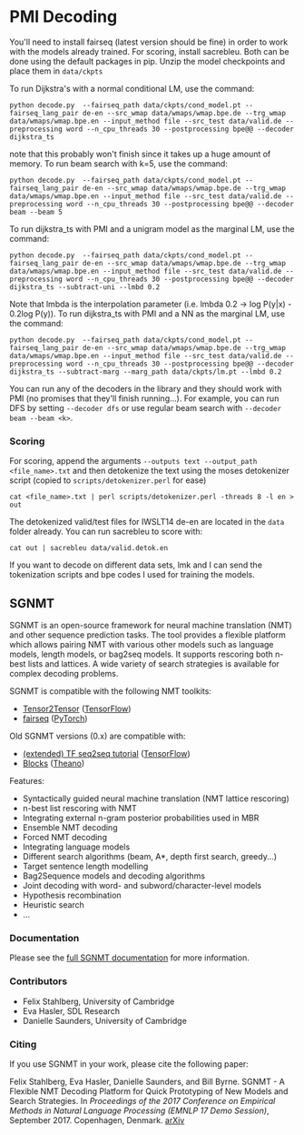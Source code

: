 # PMI Decoding
 You'll need to install fairseq (latest version should be fine) in order to work with the models already trained. For scoring, install sacrebleu. Both can be done using the default packages in pip.
 Unzip the model checkpoints and place them in `data/ckpts` 

 To run Dijkstra's with a normal conditional LM, use the command:

 ```
 python decode.py  --fairseq_path data/ckpts/cond_model.pt --fairseq_lang_pair de-en --src_wmap data/wmaps/wmap.bpe.de --trg_wmap data/wmaps/wmap.bpe.en --input_method file --src_test data/valid.de --preprocessing word --n_cpu_threads 30 --postprocessing bpe@@ --decoder dijkstra_ts 
 ```
 note that this probably won't finish since it takes up a huge amount of memory. To run beam search with k=5, use the command: 
 
 ```
 python decode.py  --fairseq_path data/ckpts/cond_model.pt --fairseq_lang_pair de-en --src_wmap data/wmaps/wmap.bpe.de --trg_wmap data/wmaps/wmap.bpe.en --input_method file --src_test data/valid.de --preprocessing word --n_cpu_threads 30 --postprocessing bpe@@ --decoder beam --beam 5 
 ```

To run dijkstra_ts with PMI and a unigram model as the marginal LM, use the command:
 ```
 python decode.py  --fairseq_path data/ckpts/cond_model.pt --fairseq_lang_pair de-en --src_wmap data/wmaps/wmap.bpe.de --trg_wmap data/wmaps/wmap.bpe.en --input_method file --src_test data/valid.de --preprocessing word --n_cpu_threads 30 --postprocessing bpe@@ --decoder dijkstra_ts --subtract-uni --lmbd 0.2
 ```

 Note that lmbda is the interpolation parameter (i.e. lmbda 0.2 -> log P(y|x) - 0.2log P(y)). To run dijkstra_ts with PMI and a NN as the marginal LM, use the command:

 ```
 python decode.py  --fairseq_path data/ckpts/cond_model.pt --fairseq_lang_pair de-en --src_wmap data/wmaps/wmap.bpe.de --trg_wmap data/wmaps/wmap.bpe.en --input_method file --src_test data/valid.de --preprocessing word --n_cpu_threads 30 --postprocessing bpe@@ --decoder dijkstra_ts --subtract-marg --marg_path data/ckpts/lm.pt --lmbd 0.2
 ```

You can run any of the decoders in the library and they should work with PMI (no promises that they'll finish running...). For example, you can run DFS by setting `--decoder dfs` or use regular beam search with `--decoder beam --beam <k>`.

### Scoring
 For scoring, append the arguments `--outputs text --output_path <file_name>.txt` and then detokenize the text using the moses detokenizer script (copied to `scripts/detokenizer.perl` for ease)

 ```
 cat <file_name>.txt | perl scripts/detokenizer.perl -threads 8 -l en > out
 ```

 The detokenized valid/test files for IWSLT14 de-en are located in the `data` folder already. You can run sacrebleu to score with:

 ```
 cat out | sacrebleu data/valid.detok.en
 ```

 If you want to decode on different data sets, lmk and I can send the tokenization scripts and bpe codes I used for training the models.

## SGNMT


SGNMT is an open-source framework for neural machine translation (NMT) and other sequence prediction
tasks. The tool provides a flexible platform which allows pairing NMT with various other models such 
as language models, length models, or bag2seq models. It supports rescoring both n-best lists and lattices.
A wide variety of search strategies is available for complex decoding problems. 

SGNMT is compatible with the following NMT toolkits:

-  [Tensor2Tensor](https://github.com/tensorflow/tensor2tensor) ([TensorFlow](https://www.tensorflow.org/))
-  [fairseq](https://github.com/pytorch/fairseq) ([PyTorch](https://pytorch.org/))

Old SGNMT versions (0.x) are compatible with:

- [(extended) TF seq2seq tutorial](https://github.com/ehasler/tensorflow) ([TensorFlow](https://www.tensorflow.org/))
- [Blocks](http://blocks.readthedocs.io/en/latest/) ([Theano](http://deeplearning.net/software/theano/))


Features:

- Syntactically guided neural machine translation (NMT lattice rescoring)
- n-best list rescoring with NMT
- Integrating external n-gram posterior probabilities used in MBR
- Ensemble NMT decoding
- Forced NMT decoding
- Integrating language models
- Different search algorithms (beam, A\*, depth first search, greedy...)
- Target sentence length modelling
- Bag2Sequence models and decoding algorithms
- Joint decoding with word- and subword/character-level models
- Hypothesis recombination
- Heuristic search
- ...

### Documentation

Please see the [full SGNMT documentation](http://ucam-smt.github.io/sgnmt/html/) for more information.

### Contributors

- Felix Stahlberg, University of Cambridge
- Eva Hasler, SDL Research
- Danielle Saunders, University of Cambridge

### Citing

If you use SGNMT in your work, please cite the following paper:

Felix Stahlberg, Eva Hasler, Danielle Saunders, and Bill Byrne.
SGNMT - A Flexible NMT Decoding Platform for Quick Prototyping of New Models and Search Strategies.
In *Proceedings of the 2017 Conference on Empirical Methods in Natural Language Processing (EMNLP 17 Demo Session)*, September 2017. Copenhagen, Denmark.
[arXiv](https://arxiv.org/abs/1707.06885)



